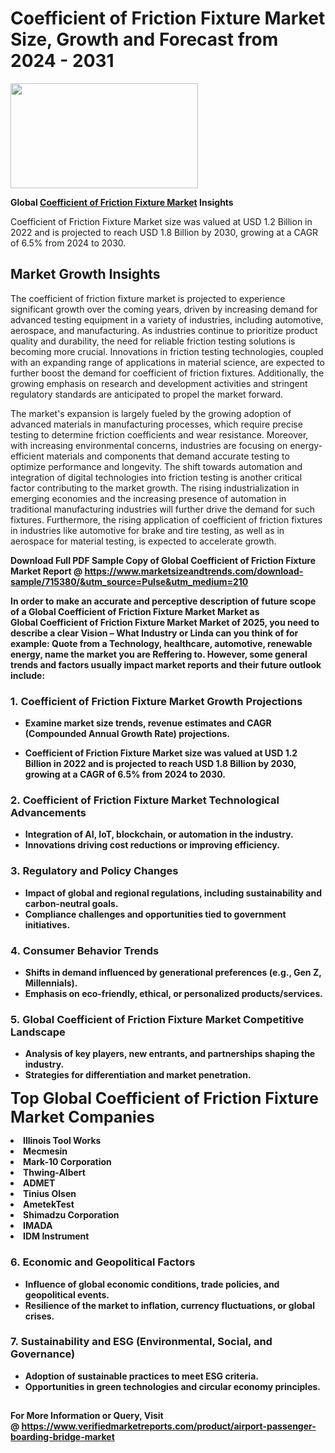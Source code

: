 <H1>Coefficient of Friction Fixture Market Size, Growth and Forecast from 2024 - 2031</H1><img class="aligncenter size-medium wp-image-584254" src="https://thirdeyenews.in/wp-content/uploads/2024/09/Global-Market-Research-300x168.jpeg" alt="" width="300" height="168" /><p><strong>Global&nbsp;<a href="https://www.marketsizeandtrends.com/download-sample/715380/&amp;utm_source=Pulse&amp;utm_medium=210">Coefficient of Friction Fixture Market</a> Insights</strong></p><p>Coefficient of Friction Fixture Market size was valued at USD 1.2 Billion in 2022 and is projected to reach USD 1.8 Billion by 2030, growing at a CAGR of 6.5% from 2024 to 2030.</p><p><h2>Market Growth Insights</h2> <p>The coefficient of friction fixture market is projected to experience significant growth over the coming years, driven by increasing demand for advanced testing equipment in a variety of industries, including automotive, aerospace, and manufacturing. As industries continue to prioritize product quality and durability, the need for reliable friction testing solutions is becoming more crucial. Innovations in friction testing technologies, coupled with an expanding range of applications in material science, are expected to further boost the demand for coefficient of friction fixtures. Additionally, the growing emphasis on research and development activities and stringent regulatory standards are anticipated to propel the market forward.</p> <p><strong></strong></p> <p>The market's expansion is largely fueled by the growing adoption of advanced materials in manufacturing processes, which require precise testing to determine friction coefficients and wear resistance. Moreover, with increasing environmental concerns, industries are focusing on energy-efficient materials and components that demand accurate testing to optimize performance and longevity. The shift towards automation and integration of digital technologies into friction testing is another critical factor contributing to the market growth. The rising industrialization in emerging economies and the increasing presence of automation in traditional manufacturing industries will further drive the demand for such fixtures. Furthermore, the rising application of coefficient of friction fixtures in industries like automotive for brake and tire testing, as well as in aerospace for material testing, is expected to accelerate growth. <p><strong></p><p><span class=""><strong>Download Full PDF Sample Copy of Global Coefficient of Friction Fixture Market Report</strong> @ <a href="https://www.marketsizeandtrends.com/download-sample/715380/&amp;utm_source=Pulse&amp;utm_medium=210" target="_blank">https://www.marketsizeandtrends.com/download-sample/715380/&amp;utm_source=Pulse&amp;utm_medium=210</a></span></p><p>In order to make an accurate and perceptive description of future scope of a Global&nbsp;Coefficient of Friction Fixture Market Market as Global&nbsp;Coefficient of Friction Fixture Market Market of 2025, you need to describe a clear Vision &ndash; What Industry or Linda can you think of for example: Quote from a Technology, healthcare, automotive, renewable energy, name the market you are Reffering to. However, some general trends and factors usually impact market reports and their future outlook include:</p><h3>1.&nbsp;<strong>Coefficient of Friction Fixture Market Growth Projections</strong></h3><ul><li>Examine market size trends, revenue estimates and CAGR (Compounded Annual Growth Rate) projections.</li><li><p>Coefficient of Friction Fixture Market size was valued at USD 1.2 Billion in 2022 and is projected to reach USD 1.8 Billion by 2030, growing at a CAGR of 6.5% from 2024 to 2030.</p></li></ul><h3>2.&nbsp;<strong>Coefficient of Friction Fixture Market Technological Advancements</strong></h3><ul><li>Integration of AI, IoT, blockchain, or automation in the industry.</li><li>Innovations driving cost reductions or improving efficiency.</li></ul><h3>3.&nbsp;<strong>Regulatory and Policy Changes</strong></h3><ul><li>Impact of global and regional regulations, including sustainability and carbon-neutral goals.</li><li>Compliance challenges and opportunities tied to government initiatives.</li></ul><h3>4.&nbsp;<strong>Consumer Behavior Trends</strong></h3><ul><li>Shifts in demand influenced by generational preferences (e.g., Gen Z, Millennials).</li><li>Emphasis on eco-friendly, ethical, or personalized products/services.</li></ul><h3>5.&nbsp;<strong>Global Coefficient of Friction Fixture Market Competitive Landscape</strong></h3><ul><li>Analysis of key players, new entrants, and partnerships shaping the industry.</li><li>Strategies for differentiation and market penetration.</li></ul><p data-pm-slice="1 1 []"><span style="color: inherit; font-family: inherit; font-size: 25px;">Top Global Coefficient of Friction Fixture Market Companies</span></p><div class="" data-test-id=""><p><li>Illinois Tool Works</li><li> Mecmesin</li><li> Mark-10 Corporation</li><li> Thwing-Albert</li><li> ADMET</li><li> Tinius Olsen</li><li> AmetekTest</li><li> Shimadzu Corporation</li><li> IMADA</li><li> IDM Instrument</li></p></div><h3>6.&nbsp;<strong>Economic and Geopolitical Factors</strong></h3><ul><li>Influence of global economic conditions, trade policies, and geopolitical events.</li><li>Resilience of the market to inflation, currency fluctuations, or global crises.</li></ul><h3>7.&nbsp;<strong>Sustainability and ESG (Environmental, Social, and Governance)</strong></h3><ul><li>Adoption of sustainable practices to meet ESG criteria.</li><li>Opportunities in green technologies and circular economy principles.</li></ul><h2><strong style="font-size: 14px;">For More Information or Query, Visit @&nbsp;</strong><a style="background-color: #ffffff; font-size: 14px;" href="https://www.marketsizeandtrends.com/report/coefficient-of-friction-fixture-market/" target="_blank">https://www.verifiedmarketreports.com/product/airport-passenger-boarding-bridge-market</a></h2>
